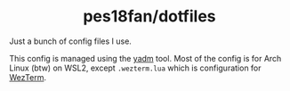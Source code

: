 <h1 align="center">pes18fan/dotfiles</h1>

Just a bunch of config files I use.

This config is managed using the [yadm](https://yadm.io) tool. Most of
the config is for Arch Linux (btw) on WSL2, except `.wezterm.lua` which
is configuration for [WezTerm](https://wezfurlong.org/wezterm).
